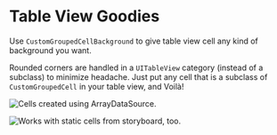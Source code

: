 Table View Goodies
======================

Use `CustomGroupedCellBackground` to give table view cell any kind of background you want.

Rounded corners are handled in a `UITableView` category (instead of a subclass) to minimize headache. Just put any cell that is a subclass of `CustomGroupedCell` in your table view, and Voilà! 

![Cells created using ArrayDataSource.](https://raw.github.com/JosephLin/TableViewGoodies/gh-pages/images/screenshot_array_cells.png)

![Works with static cells from storyboard, too.](https://raw.github.com/JosephLin/TableViewGoodies/gh-pages/images/screenshot_static_cells.png)